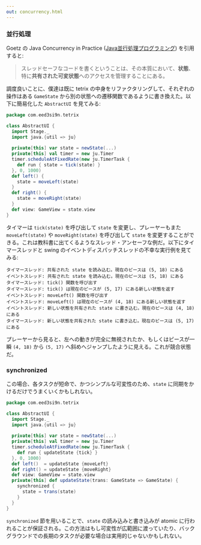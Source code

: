 ```yaml
---
out: concurrency.html
---
```


  [amazon]: http://www.amazon.co.jp/dp/4798125415
  [amazon2]: http://www.amazon.co.jp/exec/obidos/ASIN/4797337206/tyano-22/

### 並行処理

Goetz の Java Concurrency in Practice ([Java並行処理プログラミング][amazon2]) を引用すると:

> スレッドセーフなコードを書くということは、その本質において、**状態**、特に**共有された可変状態**へのアクセスを管理することにある。

調度良いことに、僕達は既に tetrix の中身をリファクタリングして、それぞれの操作はある `GameState` から別の状態への遷移関数であるように書き換えた。以下に簡易化した `AbstractUI` を見てみる:

```scala
package com.eed3si9n.tetrix

class AbstractUI {
  import Stage._
  import java.{util => ju}
  
  private[this] var state = newState(...)
  private[this] val timer = new ju.Timer
  timer.scheduleAtFixedRate(new ju.TimerTask {
    def run { state = tick(state) }
  }, 0, 1000)
  def left() {
    state = moveLeft(state)
  }
  def right() {
    state = moveRight(state)
  }
  def view: GameView = state.view
}
```

タイマーは `tick(state)` を呼び出して `state` を変更し、プレーヤーもまた `moveLeft(state)` や `moveRight(state)` を呼び出して `state` を変更することができる。これは教科書に出てくるようなスレッド・アンセーフな例だ。以下にタイマースレッドと swing のイベントディスパッチスレッドの不幸な実行例を見てみる:

```
タイマースレッド: 共有された state を読み込む。現在のピースは (5, 18) にある
イベントスレッド: 共有された state を読み込む。現在のピースは (5, 18) にある
タイマースレッド: tick() 関数を呼び出す
タイマースレッド: tick() は現在のピースが (5, 17) にある新しい状態を返す
イベントスレッド: moveLeft() 関数を呼び出す
イベントスレッド: moveLeft() は現在のピースが (4, 18) にある新しい状態を返す
イベントスレッド: 新しい状態を共有された state に書き込む。現在のピースは (4, 18) にある
タイマースレッド: 新しい状態を共有された state に書き込む。現在のピースは (5, 17) にある
```

プレーヤーから見ると、左への動きが完全に無視されたか、もしくはピースが一瞬 `(4, 18)` から `(5, 17)` へ斜めへジャンプしたように見える。これが競合状態だ。

### synchronized

この場合、各タスクが短命で、かつシンプルな可変性のため、`state` に同期をかけるだけでうまくいくかもしれない。

```scala
package com.eed3si9n.tetrix

class AbstractUI {
  import Stage._
  import java.{util => ju}
  
  private[this] var state = newState(...)
  private[this] val timer = new ju.Timer
  timer.scheduleAtFixedRate(new ju.TimerTask {
    def run { updateState {tick} }
  }, 0, 1000)
  def left()  = updateState {moveLeft}
  def right() = updateState {moveRight}
  def view: GameView = state.view
  private[this] def updateState(trans: GameState => GameState) {
    synchronized {
      state = trans(state)
    }
  }
}
```

`synchronized` 節を用いることで、`state` の読み込みと書き込みが atomic に行われることが保証される。この方法はもし可変性が広範囲に渡っていたり、バックグラウンドでの長期のタスクが必要な場合は実用的じゃないかもしれない。
